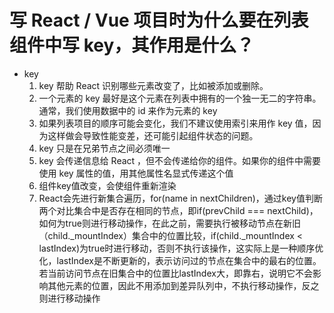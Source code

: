 # 写 React / Vue 项目时为什么要在列表组件中写 key，其作用是什么？
- key
  1. key 帮助 React 识别哪些元素改变了，比如被添加或删除。
  2. 一个元素的 key 最好是这个元素在列表中拥有的一个独一无二的字符串。通常，我们使用数据中的 id 来作为元素的 key
  3. 如果列表项目的顺序可能会变化，我们不建议使用索引来用作 key 值，因为这样做会导致性能变差，还可能引起组件状态的问题。
  4. key 只是在兄弟节点之间必须唯一
  5. key 会传递信息给 React ，但不会传递给你的组件。如果你的组件中需要使用 key 属性的值，用其他属性名显式传递这个值
  6. 组件key值改变，会使组件重新渲染
  7. React会先进行新集合遍历，for(name in nextChildren)，通过key值判断两个对比集合中是否存在相同的节点，即if(prevChild === nextChild)，如何为true则进行移动操作，在此之前，需要执行被移动节点在新旧（child._mountIndex）集合中的位置比较，if(child._mountIndex < lastIndex)为true时进行移动，否则不执行该操作，这实际上是一种顺序优化，lastIndex是不断更新的，表示访问过的节点在集合中的最右的位置。若当前访问节点在旧集合中的位置比lastIndex大，即靠右，说明它不会影响其他元素的位置，因此不用添加到差异队列中，不执行移动操作，反之则进行移动操作
